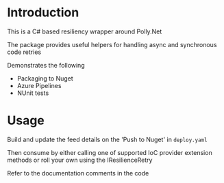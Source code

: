 # Introduction

This is a C# based resiliency wrapper around Polly.Net

The package provides useful helpers for handling async and synchronous code retries

Demonstrates the following
- Packaging to Nuget
- Azure Pipelines
- NUnit tests

# Usage

Build and update the feed details on the 'Push to Nuget' in `deploy.yaml`

Then consume by either calling one of supported IoC provider extension methods or roll your own using the IResilienceRetry

Refer to the documentation comments in the code
